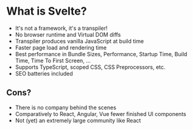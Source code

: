 # What is Svelte?

- It's not a framework, it's a transpiler!
- No browser runtime and Virtual DOM diffs
- Transpiler produces vanilla JavaScript at build time
- Faster page load and rendering time
- Best performance in Bundle Sizes, Performance, Startup Time, Build Time, Time To First Screen, ...
- Supports TypeScript, scoped CSS, CSS Preprocessors, etc.
- SEO batteries included

## Cons?

- There is no company behind the scenes 
- Comparatively to React, Angular, Vue fewer finished UI components
- Not (yet) an extremely large community like React